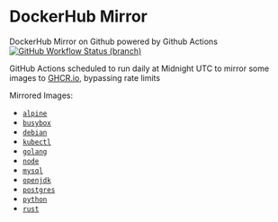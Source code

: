 # DockerHub Mirror
DockerHub Mirror on Github powered by Github Actions  
[![GitHub Workflow Status (branch)][github-actions-badge]][github-actions-link] 

GitHub Actions scheduled to run daily at Midnight UTC to mirror some images to [GHCR.io](https://ghcr.io), bypassing rate limits

Mirrored Images:
* [`alpine`](https://ghcr.io/rblaine95/alpine)
* [`busybox`](https://ghcr.io/rblaine95/busybox)
* [`debian`](https://ghcr.io/rblaine95/debian)
* [`kubectl`](https://ghcr.io/rblaine95/kubectl)
* [`golang`](https://ghcr.io/rblaine95/golang)
* [`node`](https://ghcr.io/rblaine95/node)
* [`mysql`](https://ghcr.io/rblaine95/mysql)
* [`openjdk`](https://ghcr.io/rblaine95/openjdk)
* [`postgres`](https://ghcr.io/rblaine95/postgres)
* [`python`](https://ghcr.io/rblaine95/python)
* [`rust`](https://ghcr.io/rblaine95/rust)

[github-actions-badge]: https://img.shields.io/github/workflow/status/rblaine95/dockerhub-mirror/Mirror%20Dockerhub/master "Github Workflow Status (master)"
[github-actions-link]: https://github.com/rblaine95/dockerhub-mirror/actions?query=workflow%3AMirror%20Dockerhub
